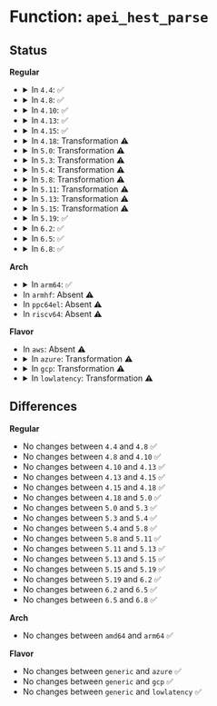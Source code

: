 # Function: <code>apei_hest_parse</code>

## Status
<b>Regular</b>
<ul>
<li>
<details>
<summary>In <code>4.4</code>: ✅</summary>

```c
int apei_hest_parse(apei_hest_func_t func, void *data);
```

**Collision:** Unique Global

**Inline:** No

**Transformation:** False

**Instances:**

```
In drivers/acpi/apei/hest.c (ffffffff814b3b60)
Location: drivers/acpi/apei/hest.c:83
Inline: False
Direct callers:
  - drivers/pci/pcie/aer/aerdrv_acpi.c:pcie_aer_get_firmware_first
  - drivers/pci/pcie/aer/aerdrv_acpi.c:aer_acpi_firmware_first
  - drivers/acpi/apei/hest.c:acpi_hest_init
  - drivers/acpi/apei/hest.c:acpi_hest_init
  - drivers/acpi/apei/hest.c:acpi_hest_init
```
**Symbols:**

```
ffffffff814b3b60-ffffffff814b3c73: apei_hest_parse (STB_GLOBAL)
```
</details>
</li>
<li>
<details>
<summary>In <code>4.8</code>: ✅</summary>

```c
int apei_hest_parse(apei_hest_func_t func, void *data);
```

**Collision:** Unique Global

**Inline:** No

**Transformation:** False

**Instances:**

```
In drivers/acpi/apei/hest.c (ffffffff815034e0)
Location: drivers/acpi/apei/hest.c:83
Inline: False
Direct callers:
  - drivers/pci/pcie/aer/aerdrv_acpi.c:aer_acpi_firmware_first
  - drivers/pci/pcie/aer/aerdrv_acpi.c:pcie_aer_get_firmware_first
  - drivers/acpi/apei/hest.c:acpi_hest_init
  - drivers/acpi/apei/hest.c:acpi_hest_init
  - drivers/acpi/apei/hest.c:acpi_hest_init
```
**Symbols:**

```
ffffffff815034e0-ffffffff815035eb: apei_hest_parse (STB_GLOBAL)
```
</details>
</li>
<li>
<details>
<summary>In <code>4.10</code>: ✅</summary>

```c
int apei_hest_parse(apei_hest_func_t func, void *data);
```

**Collision:** Unique Global

**Inline:** No

**Transformation:** False

**Instances:**

```
In drivers/acpi/apei/hest.c (ffffffff815276d0)
Location: drivers/acpi/apei/hest.c:83
Inline: False
Direct callers:
  - drivers/pci/pcie/aer/aerdrv_acpi.c:aer_acpi_firmware_first
  - drivers/pci/pcie/aer/aerdrv_acpi.c:pcie_aer_get_firmware_first
  - drivers/acpi/apei/hest.c:acpi_hest_init
  - drivers/acpi/apei/hest.c:acpi_hest_init
  - drivers/acpi/apei/hest.c:acpi_hest_init
```
**Symbols:**

```
ffffffff815276d0-ffffffff815277db: apei_hest_parse (STB_GLOBAL)
```
</details>
</li>
<li>
<details>
<summary>In <code>4.13</code>: ✅</summary>

```c
int apei_hest_parse(apei_hest_func_t func, void *data);
```

**Collision:** Unique Global

**Inline:** No

**Transformation:** False

**Instances:**

```
In drivers/acpi/apei/hest.c (ffffffff8153a610)
Location: drivers/acpi/apei/hest.c:84
Inline: False
Direct callers:
  - drivers/pci/pcie/aer/aerdrv_acpi.c:aer_acpi_firmware_first
  - drivers/pci/pcie/aer/aerdrv_acpi.c:pcie_aer_get_firmware_first
  - drivers/acpi/apei/hest.c:acpi_hest_init
  - drivers/acpi/apei/hest.c:acpi_hest_init
  - drivers/acpi/apei/hest.c:acpi_hest_init
```
**Symbols:**

```
ffffffff8153a610-ffffffff8153a727: apei_hest_parse (STB_GLOBAL)
```
</details>
</li>
<li>
<details>
<summary>In <code>4.15</code>: ✅</summary>

```c
int apei_hest_parse(apei_hest_func_t func, void *data);
```

**Collision:** Unique Global

**Inline:** No

**Transformation:** False

**Instances:**

```
In drivers/acpi/apei/hest.c (ffffffff8159d170)
Location: drivers/acpi/apei/hest.c:84
Inline: False
Direct callers:
  - drivers/pci/pcie/aer/aerdrv_acpi.c:aer_acpi_firmware_first
  - drivers/pci/pcie/aer/aerdrv_acpi.c:pcie_aer_get_firmware_first
  - drivers/acpi/apei/hest.c:acpi_hest_init
  - drivers/acpi/apei/hest.c:acpi_hest_init
  - drivers/acpi/apei/hest.c:acpi_hest_init
```
**Symbols:**

```
ffffffff8159d170-ffffffff8159d28a: apei_hest_parse (STB_GLOBAL)
```
</details>
</li>
<li>
<details>
<summary>In <code>4.18</code>: Transformation ⚠️</summary>

```c
int apei_hest_parse(apei_hest_func_t func, void *data);
```

**Collision:** Unique Global

**Inline:** No

**Transformation:** True

**Instances:**

```
In drivers/acpi/apei/hest.c (0)
Location: drivers/acpi/apei/hest.c:84
Inline: False
Direct callers:
  - drivers/pci/pcie/aer.c:aer_acpi_firmware_first
  - drivers/pci/pcie/aer.c:aer_set_firmware_first
  - drivers/acpi/apei/hest.c:acpi_hest_init
  - drivers/acpi/apei/hest.c:acpi_hest_init
  - drivers/acpi/apei/hest.c:acpi_hest_init
```
**Symbols:**

```
ffffffff815d4fb1-ffffffff815d4fd3: apei_hest_parse.cold.1 (STB_LOCAL)
ffffffff815d4eb0-ffffffff815d4fb1: apei_hest_parse (STB_GLOBAL)
```
</details>
</li>
<li>
<details>
<summary>In <code>5.0</code>: Transformation ⚠️</summary>

```c
int apei_hest_parse(apei_hest_func_t func, void *data);
```

**Collision:** Unique Global

**Inline:** No

**Transformation:** True

**Instances:**

```
In drivers/acpi/apei/hest.c (0)
Location: drivers/acpi/apei/hest.c:85
Inline: False
Direct callers:
  - drivers/pci/pcie/aer.c:aer_acpi_firmware_first
  - drivers/acpi/apei/hest.c:acpi_hest_init
  - drivers/acpi/apei/hest.c:acpi_hest_init
  - drivers/acpi/apei/hest.c:acpi_hest_init
```
**Symbols:**

```
ffffffff815ee761-ffffffff815ee783: apei_hest_parse.cold.1 (STB_LOCAL)
ffffffff815ee660-ffffffff815ee761: apei_hest_parse (STB_GLOBAL)
```
</details>
</li>
<li>
<details>
<summary>In <code>5.3</code>: Transformation ⚠️</summary>

```c
int apei_hest_parse(apei_hest_func_t func, void *data);
```

**Collision:** Unique Global

**Inline:** No

**Transformation:** True

**Instances:**

```
In drivers/acpi/apei/hest.c (0)
Location: drivers/acpi/apei/hest.c:83
Inline: False
Direct callers:
  - drivers/pci/pcie/aer.c:aer_acpi_firmware_first
  - drivers/acpi/apei/hest.c:hest_ghes_dev_register
  - drivers/acpi/apei/hest.c:acpi_hest_init
  - drivers/acpi/apei/hest.c:acpi_hest_init
```
**Symbols:**

```
ffffffff816204dc-ffffffff81620510: apei_hest_parse.cold (STB_LOCAL)
ffffffff81620400-ffffffff816204dc: apei_hest_parse (STB_GLOBAL)
```
</details>
</li>
<li>
<details>
<summary>In <code>5.4</code>: Transformation ⚠️</summary>

```c
int apei_hest_parse(apei_hest_func_t func, void *data);
```

**Collision:** Unique Global

**Inline:** No

**Transformation:** True

**Instances:**

```
In drivers/acpi/apei/hest.c (0)
Location: drivers/acpi/apei/hest.c:83
Inline: False
Direct callers:
  - drivers/pci/pcie/aer.c:aer_acpi_firmware_first
  - drivers/acpi/apei/hest.c:hest_ghes_dev_register
  - drivers/acpi/apei/hest.c:acpi_hest_init
  - drivers/acpi/apei/hest.c:acpi_hest_init
```
**Symbols:**

```
ffffffff81641fbc-ffffffff81641ff0: apei_hest_parse.cold (STB_LOCAL)
ffffffff81641ee0-ffffffff81641fbc: apei_hest_parse (STB_GLOBAL)
```
</details>
</li>
<li>
<details>
<summary>In <code>5.8</code>: Transformation ⚠️</summary>

```c
int apei_hest_parse(apei_hest_func_t func, void *data);
```

**Collision:** Unique Global

**Inline:** No

**Transformation:** True

**Instances:**

```
In drivers/acpi/apei/hest.c (0)
Location: drivers/acpi/apei/hest.c:83
Inline: False
Direct callers:
  - drivers/acpi/apei/hest.c:hest_ghes_dev_register
  - drivers/acpi/apei/hest.c:acpi_hest_init
  - drivers/acpi/apei/hest.c:acpi_hest_init
```
**Symbols:**

```
ffffffff816ef3fd-ffffffff816ef431: apei_hest_parse.cold (STB_LOCAL)
ffffffff816ef310-ffffffff816ef3ec: apei_hest_parse (STB_GLOBAL)
```
</details>
</li>
<li>
<details>
<summary>In <code>5.11</code>: Transformation ⚠️</summary>

```c
int apei_hest_parse(apei_hest_func_t func, void *data);
```

**Collision:** Unique Global

**Inline:** No

**Transformation:** True

**Instances:**

```
In drivers/acpi/apei/hest.c (0)
Location: drivers/acpi/apei/hest.c:83
Inline: False
Direct callers:
  - drivers/acpi/apei/hest.c:hest_ghes_dev_register
  - drivers/acpi/apei/hest.c:acpi_hest_init
  - drivers/acpi/apei/hest.c:acpi_hest_init
```
**Symbols:**

```
ffffffff81c03517-ffffffff81c0354b: apei_hest_parse.cold (STB_LOCAL)
ffffffff8170c760-ffffffff8170c83c: apei_hest_parse (STB_GLOBAL)
```
</details>
</li>
<li>
<details>
<summary>In <code>5.13</code>: Transformation ⚠️</summary>

```c
int apei_hest_parse(apei_hest_func_t func, void *data);
```

**Collision:** Unique Global

**Inline:** No

**Transformation:** True

**Instances:**

```
In drivers/acpi/apei/hest.c (0)
Location: drivers/acpi/apei/hest.c:89
Inline: False
Direct callers:
  - drivers/acpi/apei/hest.c:hest_ghes_dev_register
  - drivers/acpi/apei/hest.c:acpi_hest_init
  - drivers/acpi/apei/hest.c:acpi_hest_init
```
**Symbols:**

```
ffffffff81bf4f01-ffffffff81bf4f35: apei_hest_parse.cold (STB_LOCAL)
ffffffff816eddc0-ffffffff816ede9c: apei_hest_parse (STB_GLOBAL)
```
</details>
</li>
<li>
<details>
<summary>In <code>5.15</code>: Transformation ⚠️</summary>

```c
int apei_hest_parse(apei_hest_func_t func, void *data);
```

**Collision:** Unique Global

**Inline:** No

**Transformation:** True

**Instances:**

```
In drivers/acpi/apei/hest.c (0)
Location: drivers/acpi/apei/hest.c:89
Inline: False
Direct callers:
  - drivers/acpi/apei/hest.c:hest_ghes_dev_register
  - drivers/acpi/apei/hest.c:acpi_hest_init
  - drivers/acpi/apei/hest.c:acpi_hest_init
```
**Symbols:**

```
ffffffff81cf2300-ffffffff81cf2339: apei_hest_parse.cold (STB_LOCAL)
ffffffff81767e50-ffffffff81767f78: apei_hest_parse (STB_GLOBAL)
```
</details>
</li>
<li>
<details>
<summary>In <code>5.19</code>: ✅</summary>

```c
int apei_hest_parse(apei_hest_func_t func, void *data);
```

**Collision:** Unique Static

**Inline:** No

**Transformation:** False

**Instances:**

```
In drivers/acpi/apei/hest.c (ffffffff81eba35c)
Location: drivers/acpi/apei/hest.c:91
Inline: False
Direct callers:
  - drivers/acpi/apei/hest.c:hest_ghes_dev_register
  - drivers/acpi/apei/hest.c:acpi_hest_init
  - drivers/acpi/apei/hest.c:acpi_hest_init
```
**Symbols:**

```
ffffffff81eba35c-ffffffff81eba49f: apei_hest_parse (STB_LOCAL)
```
</details>
</li>
<li>
<details>
<summary>In <code>6.2</code>: ✅</summary>

```c
int apei_hest_parse(apei_hest_func_t func, void *data);
```

**Collision:** Unique Static

**Inline:** No

**Transformation:** False

**Instances:**

```
In drivers/acpi/apei/hest.c (ffffffff819e4fb0)
Location: drivers/acpi/apei/hest.c:91
Inline: False
Direct callers:
  - drivers/acpi/apei/hest.c:hest_ghes_dev_register
  - drivers/acpi/apei/hest.c:acpi_hest_init
  - drivers/acpi/apei/hest.c:acpi_hest_init
```
**Symbols:**

```
ffffffff819e4fb0-ffffffff819e5138: apei_hest_parse (STB_LOCAL)
```
</details>
</li>
<li>
<details>
<summary>In <code>6.5</code>: ✅</summary>

```c
int apei_hest_parse(apei_hest_func_t func, void *data);
```

**Collision:** Unique Static

**Inline:** No

**Transformation:** False

**Instances:**

```
In drivers/acpi/apei/hest.c (ffffffff81a2d5d0)
Location: drivers/acpi/apei/hest.c:91
Inline: False
Direct callers:
  - drivers/acpi/apei/hest.c:hest_ghes_dev_register
  - drivers/acpi/apei/hest.c:acpi_hest_init
  - drivers/acpi/apei/hest.c:acpi_hest_init
```
**Symbols:**

```
ffffffff81a2d5d0-ffffffff81a2d758: apei_hest_parse (STB_LOCAL)
```
</details>
</li>
<li>
<details>
<summary>In <code>6.8</code>: ✅</summary>

```c
int apei_hest_parse(apei_hest_func_t func, void *data);
```

**Collision:** Unique Static

**Inline:** No

**Transformation:** False

**Instances:**

```
In drivers/acpi/apei/hest.c (ffffffff81a78810)
Location: drivers/acpi/apei/hest.c:91
Inline: False
Direct callers:
  - drivers/acpi/apei/hest.c:hest_ghes_dev_register
  - drivers/acpi/apei/hest.c:acpi_hest_init
  - drivers/acpi/apei/hest.c:acpi_hest_init
```
**Symbols:**

```
ffffffff81a78810-ffffffff81a78998: apei_hest_parse (STB_LOCAL)
```
</details>
</li>
</ul>
<b>Arch</b>
<ul>
<li>
<details>
<summary>In <code>arm64</code>: ✅</summary>

```c
int apei_hest_parse(apei_hest_func_t func, void *data);
```

**Collision:** Unique Global

**Inline:** No

**Transformation:** False

**Instances:**

```
In drivers/acpi/apei/hest.c (ffff8000107ace28)
Location: drivers/acpi/apei/hest.c:83
Inline: False
Direct callers:
  - drivers/pci/pcie/aer.c:aer_acpi_firmware_first
  - drivers/acpi/apei/hest.c:acpi_hest_init
  - drivers/acpi/apei/hest.c:acpi_hest_init
  - drivers/acpi/apei/hest.c:acpi_hest_init
```
**Symbols:**

```
ffff8000107ace28-ffff8000107acf88: apei_hest_parse (STB_GLOBAL)
```
</details>
</li>
<li>
In <code>armhf</code>: Absent ⚠️
</li>
<li>
In <code>ppc64el</code>: Absent ⚠️
</li>
<li>
In <code>riscv64</code>: Absent ⚠️
</li>
</ul>
<b>Flavor</b>
<ul>
<li>
In <code>aws</code>: Absent ⚠️
</li>
<li>
<details>
<summary>In <code>azure</code>: Transformation ⚠️</summary>

```c
int apei_hest_parse(apei_hest_func_t func, void *data);
```

**Collision:** Unique Global

**Inline:** No

**Transformation:** True

**Instances:**

```
In drivers/acpi/apei/hest.c (0)
Location: drivers/acpi/apei/hest.c:83
Inline: False
Direct callers:
  - drivers/pci/pcie/aer.c:aer_acpi_firmware_first
  - drivers/acpi/apei/hest.c:acpi_hest_init
```
**Symbols:**

```
ffffffff815fe3cc-ffffffff815fe400: apei_hest_parse.cold (STB_LOCAL)
ffffffff815fe2f0-ffffffff815fe3cc: apei_hest_parse (STB_GLOBAL)
```
</details>
</li>
<li>
<details>
<summary>In <code>gcp</code>: Transformation ⚠️</summary>

```c
int apei_hest_parse(apei_hest_func_t func, void *data);
```

**Collision:** Unique Global

**Inline:** No

**Transformation:** True

**Instances:**

```
In drivers/acpi/apei/hest.c (0)
Location: drivers/acpi/apei/hest.c:83
Inline: False
Direct callers:
  - drivers/pci/pcie/aer.c:aer_acpi_firmware_first
  - drivers/acpi/apei/hest.c:hest_ghes_dev_register
  - drivers/acpi/apei/hest.c:acpi_hest_init
  - drivers/acpi/apei/hest.c:acpi_hest_init
```
**Symbols:**

```
ffffffff81635dfc-ffffffff81635e30: apei_hest_parse.cold (STB_LOCAL)
ffffffff81635d20-ffffffff81635dfc: apei_hest_parse (STB_GLOBAL)
```
</details>
</li>
<li>
<details>
<summary>In <code>lowlatency</code>: Transformation ⚠️</summary>

```c
int apei_hest_parse(apei_hest_func_t func, void *data);
```

**Collision:** Unique Global

**Inline:** No

**Transformation:** True

**Instances:**

```
In drivers/acpi/apei/hest.c (0)
Location: drivers/acpi/apei/hest.c:83
Inline: False
Direct callers:
  - drivers/pci/pcie/aer.c:aer_acpi_firmware_first
  - drivers/acpi/apei/hest.c:hest_ghes_dev_register
  - drivers/acpi/apei/hest.c:acpi_hest_init
  - drivers/acpi/apei/hest.c:acpi_hest_init
```
**Symbols:**

```
ffffffff8165010c-ffffffff81650140: apei_hest_parse.cold (STB_LOCAL)
ffffffff81650030-ffffffff8165010c: apei_hest_parse (STB_GLOBAL)
```
</details>
</li>
</ul>

## Differences
<b>Regular</b>
<ul>
<li>
No changes between <code>4.4</code> and <code>4.8</code> ✅
</li>
<li>
No changes between <code>4.8</code> and <code>4.10</code> ✅
</li>
<li>
No changes between <code>4.10</code> and <code>4.13</code> ✅
</li>
<li>
No changes between <code>4.13</code> and <code>4.15</code> ✅
</li>
<li>
No changes between <code>4.15</code> and <code>4.18</code> ✅
</li>
<li>
No changes between <code>4.18</code> and <code>5.0</code> ✅
</li>
<li>
No changes between <code>5.0</code> and <code>5.3</code> ✅
</li>
<li>
No changes between <code>5.3</code> and <code>5.4</code> ✅
</li>
<li>
No changes between <code>5.4</code> and <code>5.8</code> ✅
</li>
<li>
No changes between <code>5.8</code> and <code>5.11</code> ✅
</li>
<li>
No changes between <code>5.11</code> and <code>5.13</code> ✅
</li>
<li>
No changes between <code>5.13</code> and <code>5.15</code> ✅
</li>
<li>
No changes between <code>5.15</code> and <code>5.19</code> ✅
</li>
<li>
No changes between <code>5.19</code> and <code>6.2</code> ✅
</li>
<li>
No changes between <code>6.2</code> and <code>6.5</code> ✅
</li>
<li>
No changes between <code>6.5</code> and <code>6.8</code> ✅
</li>
</ul>
<b>Arch</b>
<ul>
<li>
No changes between <code>amd64</code> and <code>arm64</code> ✅
</li>
</ul>
<b>Flavor</b>
<ul>
<li>
No changes between <code>generic</code> and <code>azure</code> ✅
</li>
<li>
No changes between <code>generic</code> and <code>gcp</code> ✅
</li>
<li>
No changes between <code>generic</code> and <code>lowlatency</code> ✅
</li>
</ul>
